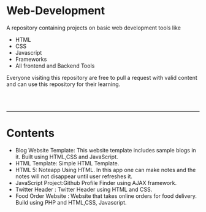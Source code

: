 # Web-Development

A repository containing projects on basic web development tools like 

<ul>

  <li>HTML</li>

  <li>CSS</li>

  <li>Javascript</li>

  <li>Frameworks</li>

  <li>All frontend and Backend Tools</li>

  </ul>

Everyone visiting this repository are free to pull a request with valid content and can use this repository for their learning.

<br><br><hr>
<h1><b>Contents</b></h1>
<ul>
<li>Blog Website Template: This website template includes sample blogs in it. 
Built using HTML,CSS and JavaScript. </li>
<li>HTML Template: Simple HTML Template. </li>
<li>HTML 5: Noteapp Using HTML. 
In this app one can make notes and the notes will not disappear until user refreshes it. </li>
<li>JavaScript Project:Github Profile Finder using AJAX framework. </li>
<li>Twitter Header : Twitter Header using HTML and CSS. </li>
<li>Food Order Website : Website that takes online orders for food delivery. Build using PHP and HTML,CSS, Javascript.</li>
</ul>
